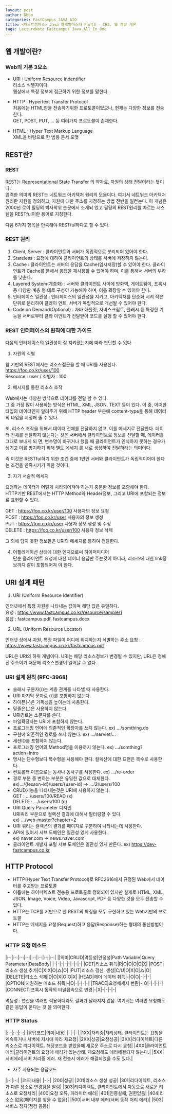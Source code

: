 ```yaml
---
layout: post
author: Dboo
categories: FastCampus_JAVA_AIO
title: <패스트캠퍼스> Java 웹개발마스터 Part3 - CH3. 웹 개발 개론
tags: LectureNote Fastcampus Java_All_In_One
---
```


## 웹 개발이란?

### Web의 기본 3요소

- URI : Uniform Resource Indentifier  
  리소스 식별자이다.  
  웹상에서 특정 정보에 접근하기 위한 정보를 말한다.

- HTTP : Hypertext Transfer Protocol   
  처음에는 HTML만을 전송하기위한 프로토콜이었으나, 현재는 다양한 정보를 전송한다.  
  GET, POST, PUT, ... 등 여러가지 프로토콜이 존재한다.

- HTML : Hyper Text Markup Language  
  XML을 바탕으로 한 범용 문서 포맷

## REST란?

### REST

REST는 Representational State Transfer 의 약자로, 자원의 상태 전달이라는 뜻이다.  
엄격한 의미의 REST는 네트워크 아키텍처 원리의 모음이다. 여기서 네트워크 아키텍처 원리란 자원을 정의하고,
자원에 대한 주소를 지정하는 방법 전반을 일컫는다. 이 개념은 2000년 로이 필딩의 박사학위 논문에서 소개되
었고 필딩의 REST원리를 따르는 시스템을 RESTful이란 용어로 지칭한다.

다음 6가지 항목을 만족해야 RESTful하다고 할 수 있다.

### REST 원리

1. Client, Server : 클라이언트와 서버가 독립적으로 분리되어 있어야 한다.
2. Stateless : 요청에 대하여 클라이언트의 상태를 서버에 저장하지 않는다.
3. Cache : 클라이언트는 서버의 응답을 Cache(임시저장)할 수 있어야 한다. 클라이언트가 Cache를 통해서
응답을 재사용할 수 있어야 하며, 이를 통해서 서버의 부하를 낮춘다.
4. Layered System(계층화) : 서버와 클라이언트 사이에 방화벽, 게이트웨이, 프록시 등 다양한 계층 형
태로 구성이 가능해야 하며, 이를 확장할 수 있어야 한다.
5. 인터페이스 일관성 : 인터페이스의 일관성을 지키고, 아키텍처를 단순화 시켜 작은 단위로 분리하여 클라이
언트, 서버가 독립적으로 개선될 수 있어야 한다.
6. Code on Demand(Optional) : 자바 애플릿, 자바스크립트, 플래시 등 특정한 기능을 서버로부터 클라
이언트가 전달받아 코드를 실행 할 수 있어야 한다.

### REST 인터페이스의 원칙에 대한 가이드

다음의 인터페이스의 일관성이 잘 지켜졌는지에 따라 판단할 수 있다.

1. 자원의 식별  

  웹 기반의 REST에서는 리소스접근을 할 때 URI를 사용한다.  
  https://foo.co.kr/user/100  
  Resource : user / 식별자 : 100

2. 메시지를 통한 리소스 조작  

  Web에서는 다양한 방식으로 데이터를 전달 할 수 있다.  
  그 중 가장 많이 사용하는 방식은 HTML, XML, JSON, TEXT 등이 있다.
  이 중, 어떠한 타입의 데이터인지 알려주기 위해 HTTP header 부분에 content-type을 통해 데이터의
  타입을 지정해 줄 수 있다.  

  또, 리소스 조작을 위해서 데이터 전체를 전달하지 않고, 이를 메세지로 전달한다.
  데이터 전체를 전달하지 않는다는 것은 서버에서 클라이언트로 정보를 전달할 때, 데이터를 그대로 보내게 되
  면, 변수명이 바뀌거나 했을 때 클라이언트가 인식하지 못하는 경우가 생기고 이를 방지하기 위해 별도 메세지
  를 새로 생성하여 전달하라는 의미이다.  

  즉 이것은 RESTful하기 위한 조건 중에 1번인 서버와 클라이언트가 독립적이어야 한다는 조건을 만족시키기
  위한 것이다.

3. 자기 서술적 메세지

  요청하는 데이터가 어떻게 처리되어져야 하는지 충분한 정보를 포함해야 한다.  
  HTTP기반 REST에서는 HTTP Method와 Header정보, 그리고 URI에 포함되는 정보로 표현할 수 있다.

  GET : https://foo.co.kr/user/100 사용자의 정보 요청  
  POST : https://foo.co.kr/user 사용자의 정보 생성  
  PUT : https://foo.co.kr/user 사용자 정보 생성 및 수정  
  DELETE : https://foo.co.kr/user/100 사용자 정보 삭제  

  그 외에 담지 못한 정보들은 URI의 메세지를 통하여 전달한다.

4. 어플리케이션 상태에 대한 엔지으로써 하이퍼미디어  
  단순 클라이언트 요청에 대한 데이터 응답만 주는것이 아니라, 리소스에 대한 link정보까지 같이 포함되어져
  야 한다.

## URI 설계 패턴

1. URI (Uniform Resource Identifier)

  인터넷에서 특정 자원을 나타내는 값이며 해당 값은 유일하다.  
  요청 : https://www.fastcampus.co.kr/resource/sample/1  
  응답 : fastcampus.pdf, fastcampus.docx

2. URL (Uniform Resource Locator)

  인터넷 상에서 자원, 특정 파일이 어디에 위치하는지 식별하는 주소
  요청 : https://www.fastcampus.co.kr/fastcampus.pdf

  URL은 URI의 하위 개념이다. URI는 해당 리소스정보가 변경될 수 있지만, URL은 정해진 주소이기 때문에
  리소스변경이 일어날 수 없다.

### URI 설계 원칙 (RFC-3968)

- 슬래시 구분자(/)는 계층 관계를 나타낼 때 사용한다.
- URI 마지막 문자로 (/)를 포함하지 않는다.
- 하이픈(-)은 가독성을 높이는데 사용한다.
- 밑줄은(_)은 사용하지 않는다.
- URI경로는 소문자를 쓴다.
- 파일확장자는 URI에 포함하지 않는다.
- 프로그래밍 언어에 의존적인 확장자를 쓰지 않는다. ex) .../somthing.do
- 구현에 의존적인 경로를 쓰지 않는다. ex) .../servlet/...
- 세션ID를 포함하지 않는다.
- 프로그래밍 언어의 Method명을 이용하지 않는다. ex) .../somthing?action=intro
- 명사는 단수형보다 복수형을 사용해야 한다. 컬렉션에 대한 표현은 복수로 사용한다.
- 컨트롤러 이름으로는 동사나 동사구를 사용한다. ex) .../re-order
- 경로 부분 중 변하는 부분은 유일한 값으로 대체한다.  
  ex).../{lesson-id}/users/{user-id}  -> .../2/users/100
- CRUD기능을 나타내는것은 URI에 사용하지 않는다.  
  GET : .../users/100/READ (x)  
  DELETE : .../users/100 (o)
- URI Query Parameter 디자인  
  URI쿼리 부분으로 컬렉션 결과에 대해서 필터링할 수 있다.  
  ex) .../web-master?chapter=2
- URI 쿼리는 컬렉션의 결과를 페이지로 구분하여 나타내는데 사용한다.
- API에 있어서 서브 도메인은 일관성 있게 사용한다.  
  ex) naver.com -> news.naver.com
- 클라이언트 개발자 포털 서브 도메인은 일관성 있게 만든다.
  ex) https://dev-fastcampus.co.kr

## HTTP Protocol

- HTTP(Hyper Text Transfer Protocol)로 RFC2616에서 규정된 Web에서 데이터를 주고받는 프로토콜
- 이름에는 하이퍼텍스트 전송용 프로토콜로 정의되어 있지만 실제로 HTML, XML, JSON, Image, Voice,
  Video, Javascript, PDF 등 다양한 것을 모두 전송할 수 있다.
- HTTP는 TCP를 기반으로 한 REST의 특징을 모두 구현하고 있는 Web기반의 프로토콜
- HTTP는 메세지를 요청(Request)하고 응답(Response)하는 형태의 통신방법이다.

### HTTP 요청 메소드

|:-:|:-:|:-:|:-:|:-:|:-:|:-:|:-:|
||의미|CRUD|멱등성|안정성|Path  Variable|Query  Parameter|DataBody|
|-|-|-|-|-|-|-|-|
|GET|리소스 취득|R|O|O|O|O|X|
|POST|리소스 생성,추가|C|X|X|O|△|O|
|PUT|리소스 갱신, 생성|C/U|O|X|O|△|O|
|DELETE|리소스 삭제|D|O|X|O|O|X|
|HEAD|헤더 데이터 취득|-|O|O|-|-|-|
|OPTION|지원하는 메소드 취득|-|O|-|-|-|-|
|TRACE|요청메세지 변환|-|O|-|-|-|-|
|CONNECT|프록시 동작의 터널접속으로 변경|-|X|-|-|-|-|

멱등성 : 연산을 여러번 적용하더라도 결과가 달라지지 않음. 여기서는 여러번 요청해도 같은 응답이 온다는 것
을 의미한다.

### HTTP Status

|:-:|:-:|:-:|
|응답코드|의미|내용|
|-|-|-|
|1XX|처리중|처리상태. 클라이언트는 요청을 계속하거나 서버에 지시에 따라 재요청|
|2XX|성공|요청성공|
|3XX|리다이렉트|다른 리소스로 리다이렉트. 해당코드를 받았을때 새로운 주소로 다시 요청|
|4XX|클라이언트 에러|클라이언트의 요청에 에러가 있는상태. 재요청해도 에러해결되지 않는다.|
|5XX|서버에러|서버 처리중 에러. 재 전송시 에러가 해결되었을 수도 있다.|

- 자주 사용되는 응답코드

|:-:|:-:|
|코드|내용|
|-|-|
|200|성공|
|201|리소스 생성 성공|
|301|리다이렉트, 리소스가 다른 장소로 변경됨을 알림|
|303|리다이렉트, 클라이언트에서 자동으로 새로운 리소스로 요청처리|
|400|요청 오류, 파라미터 에러|
|401|인증실패, 권한없음|
|404|리소스 없음(페이지를 찾을 수 없음)|
|500|서버 내부 에러(서버 동작 처리 에러)|
|503|서비스 정지(점검 등등)|
